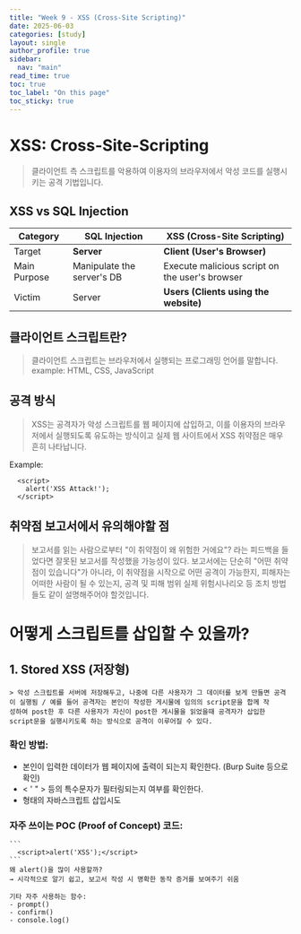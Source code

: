 ```yaml
---
title: "Week 9 - XSS (Cross-Site Scripting)"
date: 2025-06-03
categories: [study]
layout: single
author_profile: true
sidebar:
  nav: "main"
read_time: true
toc: true
toc_label: "On this page"
toc_sticky: true
---
```


# XSS: Cross-Site-Scripting
  > 클라이언트 측 스크립트를 악용하여 이용자의 브라우저에서 악성 코드를 실행시키는 공격 기법입니다.  

  ## XSS vs SQL Injection

  | Category       | SQL Injection                | XSS (Cross-Site Scripting)                    |
  |----------------|------------------------------|-----------------------------------------------|
  | Target         | **Server**                   | **Client (User's Browser)**                  |
  | Main Purpose   | Manipulate the server's DB   | Execute malicious script on the user's browser |
  | Victim         | Server                       | **Users (Clients using the website)**        |
  
  ## 클라이언트 스크립트란? 
  > 클라이언트 스크립트는 브라우저에서 실행되는 프로그래밍 언어를 말합니다.
      example: HTML, CSS, JavaScript

  ## 공격 방식
  > XSS는 공격자가 악성 스크립트를 웹 페이지에 삽입하고, 이를 이용자의 브라우저에서 실행되도록 유도하는 방식이고 실제 웹 사이트에서 XSS 취약점은 매우 흔히 나타납니다.

  Example:
  ```
    <script>
      alert('XSS Attack!');
    </script>
  ```
  ## 취약점 보고서에서 유의해야할 점
  >보고서를 읽는 사람으로부터 "이 취약점이 왜 위험한 거에요"? 라는 피드백을 들었다면 잘못된 보고서를 작성했을 가능성이 있다.
  보고서에는 단순히 "어떤 취약점이 있습니다"가 아니라, 이 취약점을 시작으로 어떤 공격이 가능한지, 피해자는 어떠한 사람이 될 수 있는지, 공격 및 피해 범위 실제 위험시나리오   등 조치 방법들도 같이 설명해주어야 할것입니다.
  
# 어떻게 스크립트를 삽입할 수 있을까?
  ## 1. Stored XSS (저장형)
    > 악성 스크립트를 서버에 저장해두고, 나중에 다른 사용자가 그 데이터를 보게 만들면 공격이 실행됨 / 예를 들어 공격자는 본인이 작성한 게시물에 임의의 script문을 합께 작       성하여 post한 후 다른 사용자가 자신이 post한 게시물을 읽었을때 공격자가 삽입한 script문을 실행시키도록 하는 방식으로 공격이 이루어질 수 있다.

  ### 확인 방법:

  - 본인이 입력한 데이터가 웹 페이지에 출력이 되는지 확인한다. (Burp Suite 등으로 확인)
  - < ' " > 등의 특수문자가 필터링되는지 여부를 확인한다.
  - <script>______</script> 형태의 자바스크립트 삽입시도

  ### 자주 쓰이는 POC (Proof of Concept) 코드:
    ```
      <script>alert('XSS');</script>
    ```
    왜 alert()을 많이 사용할까?
    → 시각적으로 알기 쉽고, 보고서 작성 시 명확한 동작 증거를 보여주기 쉬움

    기타 자주 사용하는 함수:
    - prompt()
    - confirm()
    - console.log()
  
